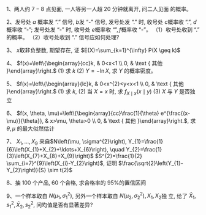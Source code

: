 1、两人约 $7-8$ 点见面, 一人等另一人超 20 分钟就离开, 问二人见面 的概率。
 ​

 2、发号处 $a$ 概率发 “.” 信号,  $b$发 “-” 信号, 发号处发 “.” 时, 收号处  $c$概率收 “.”,  $d$概率收 “-”; 发号处发 “-” 时, 收号处  $e$概率收  $“ ”, f$概率收 “-”。
 （1）收号处收到 “.” 的概率。
 （2）收号处收到 “.” 信号应如何处理?
 

 3、 $x$取非负整数, 期望存在, 证 $E(X)=\sum_{k=1}^{\infty} P(X \geq k)$
 

 4、 $f(x)=\left\{\begin{array}{cc}k, & 0<x<1 \\ 0, & \text { 其他 }\end{array}\right.$
 (1) 求 $k$
 (2) $Y=-\ln X$, 求 $Y$ 的概率密度。
 

 5、 $f(x)=\left\{\begin{array}{lc}k, & 0<x^{2}<y<x<1 \\ 0, & \text { 其他 }\end{array}\right.$
 (1) 求 $k$,
 (2) 当 $X=x$ 时, 求 $f_{X \mid x}(x \mid y)$
 (3) $X$ 与 $Y$ 是否独立
 

 6、 $f(x, \theta, \mu)=\left\{\begin{array}{cc}\frac{1}{\theta} e^{\frac{(x-\mu)}{\theta}}, & x>\mu, \theta>0 \\ 0, & \text { 其他 }\end{array}\right.$, 求 $\theta, \mu$ 的最大似然估计
 

 7、 $X_{1}, \ldots, X_{9}$ 来自$N\left(\mu, \sigma^{2}\right), Y_{1}=\frac{1}{6}\left(X_{1}+X_{2}+\ldots+X_{6}\right), \quad Y_{2}=\frac{1}{3}\left(X_{7}+X_{8}+X_{9}\right)$
 $S^{2}=\frac{1}{2} \sum_{i=7}^{9}\left(X_{i}-Y_{2}\right)$, 证明 $\frac{\sqrt{2}\left(Y_{1}-Y_{2}\right)}{S} \sim t(2)$
 

 8、抽 100 个产品, 60 个合格, 求合格率的  $95 \%$的置信区间
 

 9、一个样本取自 $N\left(\mu_{1}, \sigma_{1}^{2}\right)$, 另外一个样本取自  $N\left(\mu_{2}, \sigma_{2}^{2}\right), X_{1}, X_{2}$独
 立, 给了 $\bar{X}_{1}, s_{1}^{2}, \bar{X}_{2}, s_{2}^{2}$, 问均值是否有显著差异?
 